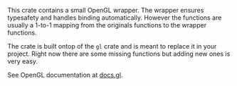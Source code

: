 
This crate contains a small OpenGL wrapper. The wrapper ensures typesafety and
handles binding automatically. However the functions are usually a 1-to-1 mapping from
the originals functions to the wrapper functions.

The crate is built ontop of the `gl` crate and is meant to replace it in your project.
Right now there are some missing functions but adding new ones is very easy.

See OpenGL documentation at [docs.gl](https://docs.gl).

